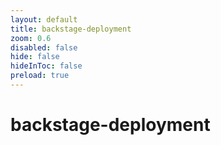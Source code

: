 ```yaml
---
layout: default 
title: backstage-deployment  
zoom: 0.6   
disabled: false 
hide: false 
hideInToc: false    
preload: true   
---
```



# backstage-deployment   
